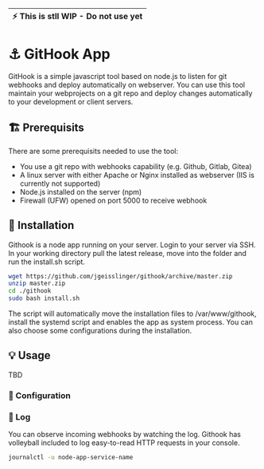 | :zap:        This is stll WIP - Do not use yet   |
|--------------------------------------------------|

# :anchor: GitHook App
 
GitHook is a simple javascript tool based on node.js to listen for git webhooks and deploy automatically on webserver. You can use this tool maintain your webprojects on a git repo and deploy changes automatically to your development or client servers. 

## :building_construction: Prerequisits

There are some prerequisits needed to use the tool:

- You use a git repo with webhooks capability (e.g. Github, Gitlab, Gitea)
- A linux server with either Apache or Nginx installed as webserver (IIS is currently not supported)
- Node.js installed on the server (npm)
- Firewall (UFW) opened on port 5000 to receive webhook


## :electric_plug: Installation

Githook is a node app running on your server. Login to your server via SSH. In your working directory pull the latest release, move into the folder and run the install.sh script.  

```bash
wget https://github.com/jgeisslinger/githook/archive/master.zip
unzip master.zip
cd ./githook
sudo bash install.sh
```

The script will automatically move the installation files to /var/www/githook, install the systemd script and enables the app as system process. You can also choose some configurations during the installation. 

## :bulb: Usage

TBD

### :triangular_ruler: Configuration


### :page_with_curl: Log
You can observe incoming webhooks by watching the log. Githook has volleyball included to log easy-to-read HTTP requests in your console.

```bash
journalctl -u node-app-service-name
```

